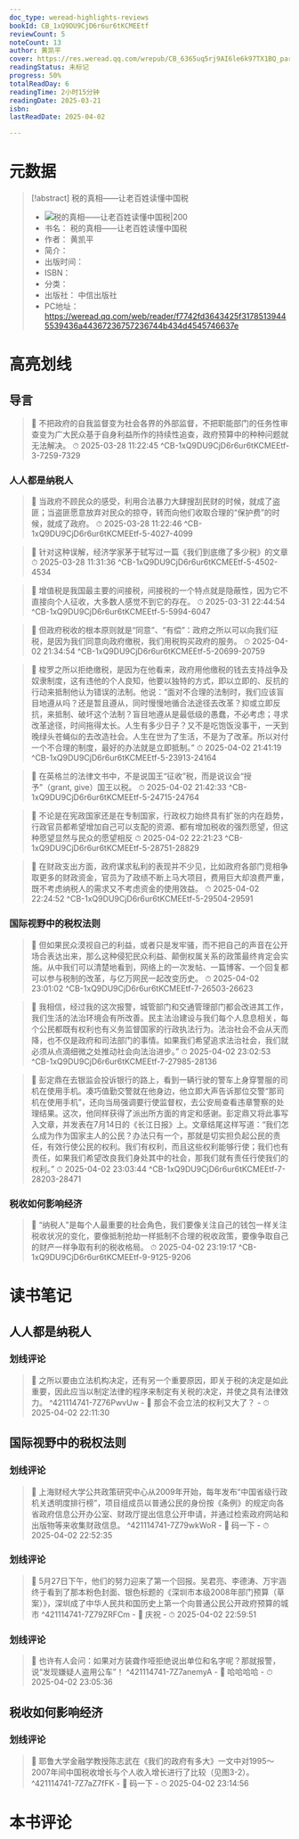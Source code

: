 ```yaml
---
doc_type: weread-highlights-reviews
bookId: CB_1xQ9DU9CjD6r6ur6tKCMEEtf
reviewCount: 5
noteCount: 13
author: 黄凯平
cover: https://res.weread.qq.com/wrepub/CB_6365uq5rj9AI6le6k97TX1BQ_parsecover
readingStatus: 未标记
progress: 50%
totalReadDay: 6
readingTime: 2小时15分钟
readingDate: 2025-03-21
isbn: 
lastReadDate: 2025-04-02

---
```

# 元数据
> [!abstract] 税的真相——让老百姓读懂中国税
> - ![ 税的真相——让老百姓读懂中国税|200](https://res.weread.qq.com/wrepub/CB_6365uq5rj9AI6le6k97TX1BQ_parsecover)
> - 书名： 税的真相——让老百姓读懂中国税
> - 作者： 黄凯平
> - 简介： 
> - 出版时间： 
> - ISBN： 
> - 分类： 
> - 出版社： 中信出版社
> - PC地址：https://weread.qq.com/web/reader/f7742fd3643425f31785139445539436a44367236757236744b434d4545746637e

# 高亮划线

## 导言

> 📌 不把政府的自我监督变为社会各界的外部监督，不把职能部门的任务性审查变为广大民众基于自身利益所作的持续性追查，政府预算中的种种问题就无法解决。 
> ⏱ 2025-03-28 11:22:45 ^CB-1xQ9DU9CjD6r6ur6tKCMEEtf-3-7259-7329

### 人人都是纳税人

> 📌 当政府不顾民众的感受，利用合法暴力大肆搜刮民财的时候，就成了盗匪；当盗匪愿意放弃对民众的掠夺，转而向他们收取合理的“保护费”的时候，就成了政府。 
> ⏱ 2025-03-28 11:22:46 ^CB-1xQ9DU9CjD6r6ur6tKCMEEtf-5-4027-4099

> 📌 针对这种误解，经济学家茅于轼写过一篇《我们到底缴了多少税》的文章 
> ⏱ 2025-03-28 11:31:36 ^CB-1xQ9DU9CjD6r6ur6tKCMEEtf-5-4502-4534

> 📌 增值税是我国最主要的间接税，间接税的一个特点就是隐蔽性，因为它不直接向个人征收，大多数人感觉不到它的存在。 
> ⏱ 2025-03-31 22:44:54 ^CB-1xQ9DU9CjD6r6ur6tKCMEEtf-5-5994-6047

> 📌 但政府税收的根本原则就是“同意”、“有偿”：政府之所以可以向我们征税，是因为我们同意向政府缴税，我们用税购买政府的服务。 
> ⏱ 2025-04-02 21:34:54 ^CB-1xQ9DU9CjD6r6ur6tKCMEEtf-5-20699-20759

> 📌 梭罗之所以拒绝缴税，是因为在他看来，政府用他缴税的钱去支持战争及奴隶制度，这有违他的个人良知，他要以独特的方式，即以立即的、反抗的行动来抵制他认为错误的法制。他说：“面对不合理的法制时，我们应该盲目地遵从吗？还是暂且遵从，同时慢慢地循合法途径去改革？抑或立即反抗，来抵制、破坏这个法制？盲目地遵从是最低级的愚蠢，不必考虑；寻求改革途径，时间拖得太长。人生有多少日子？又不是吃饱饭没事干，一天到晚绿头苍蝇似的去改造社会。人生在世为了生活，不是为了改革。所以对付一个不合理的制度，最好的办法就是立即抵制。” 
> ⏱ 2025-04-02 21:41:19 ^CB-1xQ9DU9CjD6r6ur6tKCMEEtf-5-23913-24164

> 📌 在英格兰的法律文书中，不是说国王“征收”税，而是说议会“授予”（grant, give）国王以税。 
> ⏱ 2025-04-02 21:42:33 ^CB-1xQ9DU9CjD6r6ur6tKCMEEtf-5-24715-24764

> 📌 不论是在宪政国家还是在专制国家，行政权力始终具有扩张的内在趋势，行政官员都希望增加自己可以支配的资源、都有增加税收的强烈愿望，但这种愿望显然与民众的愿望相反 
> ⏱ 2025-04-02 22:21:23 ^CB-1xQ9DU9CjD6r6ur6tKCMEEtf-5-28751-28829

> 📌 在财政支出方面，政府谋求私利的表现并不少见，比如政府各部门竞相争取更多的财政资金，官员为了政绩不断上马大项目，费用巨大却浪费严重，既不考虑纳税人的需求又不考虑资金的使用效益。 
> ⏱ 2025-04-02 22:24:52 ^CB-1xQ9DU9CjD6r6ur6tKCMEEtf-5-29504-29591

### 国际视野中的税权法则

> 📌 但如果民众漠视自己的利益，或者只是发牢骚，而不把自己的声音在公开场合表达出来，那么这种侵犯民众利益、颠倒权属关系的政策最终肯定会实施。从中我们可以清楚地看到，网络上的一次发帖、一篇博客、一个回复都可以参与税制的改革，与亿万网民一起改变历史。 
> ⏱ 2025-04-02 23:01:02 ^CB-1xQ9DU9CjD6r6ur6tKCMEEtf-7-26503-26623

> 📌 我相信，经过我的这次报警，城管部门和交通管理部门都会改进其工作，我们生活的法治环境会有所改善。民主法治建设与我们每个人息息相关，每个公民都既有权利也有义务监督国家的行政执法行为。法治社会不会从天而降，也不仅是政府和司法部门的事情。如果我们希望追求法治社会，我们就必须从点滴细微之处推动社会向法治进步。” 
> ⏱ 2025-04-02 23:02:53 ^CB-1xQ9DU9CjD6r6ur6tKCMEEtf-7-27985-28136

> 📌 彭定鼎在去银监会投诉银行的路上，看到一辆行驶的警车上身穿警服的司机在使用手机。凑巧值勤交警就在他身边，他立即大声告诉那位交警“那司机在使用手机”，还向当局强调要行使监督权，去公安局查看违章警察的处理结果。这次，他同样获得了派出所方面的肯定和感谢。彭定鼎又将此事写入文章，并发表在7月14日的《长江日报》上。文章结尾这样写道：“我们怎么成为作为国家主人的公民？办法只有一个，那就是切实担负起公民的责任，有效行使公民的权利。我们有权利，而且这些权利能够行使；我们也有责任，如果我们希望改良我们身处其中的社会，那我们就有责任行使我们的权利。” 
> ⏱ 2025-04-02 23:03:44 ^CB-1xQ9DU9CjD6r6ur6tKCMEEtf-7-28203-28471

### 税收如何影响经济

> 📌 “纳税人”是每个人最重要的社会角色，我们要像关注自己的钱包一样关注税收状况的变化，要像抵制抢劫一样抵制不合理的税收政策，要像争取自己的财产一样争取有利的税收格局。 
> ⏱ 2025-04-02 23:19:17 ^CB-1xQ9DU9CjD6r6ur6tKCMEEtf-9-9125-9206

# 读书笔记

## 人人都是纳税人

### 划线评论
> 📌 之所以要由立法机构决定，还有另一个重要原因，即关于税的决定是如此重要，因此应当以制定法律的程序来制定有关税的决定，并使之具有法律效力。  ^421114741-7Z76PwvUw
    - 💭 那会不会立法的权利又大了？
    - ⏱ 2025-04-02 22:11:30
   
## 国际视野中的税权法则

### 划线评论
> 📌 上海财经大学公共政策研究中心从2009年开始，每年发布“中国省级行政机关透明度排行榜”，项目组成员以普通公民的身份按《条例》的规定向各省政府信息公开办公室、财政厅提出信息公开申请，并通过检索政府网站和出版物等来收集财政信息。  ^421114741-7Z79wkWoR
    - 💭 码一下
    - ⏱ 2025-04-02 22:52:35

### 划线评论
> 📌 5月27日下午，他们的努力迎来了第一个回报。吴君亮、李德涛、万宇涵终于看到了那本粉色封面、银色标题的《深圳市本级2008年部门预算（草案）》，深圳成了中华人民共和国历史上第一个向普通公民公开政府预算的城市  ^421114741-7Z79ZRFCm
    - 💭 庆祝
    - ⏱ 2025-04-02 22:59:51

### 划线评论
> 📌 也许有人会问：如果对方装聋作哑拒绝说出单位和名字呢？那就报警，说“发现嫌疑人盗用公车”！  ^421114741-7Z7anemyA
    - 💭 哈哈哈哈
    - ⏱ 2025-04-02 23:05:36
   
## 税收如何影响经济

### 划线评论
> 📌 耶鲁大学金融学教授陈志武在《我们的政府有多大》一文中对1995～2007年间中国税收增长与个人收入增长进行了比较（见图3-2）。  ^421114741-7Z7aZ7fFK
    - 💭 码一下
    - ⏱ 2025-04-02 23:14:56
   
# 本书评论

